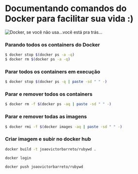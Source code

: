 # Documentando comandos do Docker para facilitar sua vida :)

![Docker, se você não usa...você está pra trás...](https://gifimage.net/wp-content/uploads/2018/11/docker-gif-4.gif)

### Parando todos os containers do Docker
```sh
$ docker stop $(docker ps -a -q)
$ docker rm $(docker ps -a -q)
```

### Parar todos os containers em execução
```sh
$ docker stop $(docker ps -q | paste -sd " " -)
```

### Parar e remover todos os containers
```sh
$ docker rm -f $(docker ps -aq | paste -sd " " -)
```

### Parar e remover todas as imagens
```sh
$ docker rmi -f $(docker images -aq | paste -sd " " -)
```
### Criar imagem e subir no docker hub
```sh
docker build -t joaovictorbarreto/rubywd .
```
```sh
docker login
```
```sh
docker push joaovictorbarreto/rubywd
```

